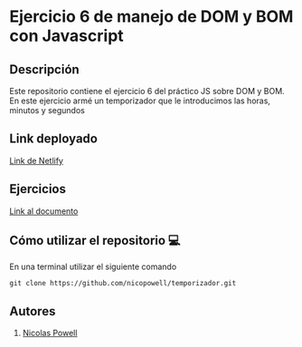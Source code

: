 # Ejercicio 6 de manejo de DOM y BOM con Javascript

## Descripción

Este repositorio contiene el ejercicio 6 del práctico JS sobre DOM y BOM.
En este ejercicio armé un temporizador que le introducimos las horas, minutos y segundos

## Link deployado
[Link de Netlify](https://nicopowell-dom-ejercicio6.netlify.app/)

## Ejercicios

[Link al documento](https://docs.google.com/document/d/1kA4muGGnCnD0am3vBB4h7VYamCSH1eB_znUmMKPC2w8/edit?usp=sharing)

## Cómo utilizar el repositorio 💻

En una terminal utilizar el siguiente comando

```
git clone https://github.com/nicopowell/temporizador.git
```

## Autores

1. [Nicolas Powell](https://github.com/nicopowell)
